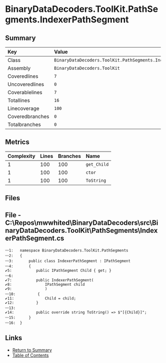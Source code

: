 ﻿# BinaryDataDecoders.ToolKit.PathSegments.IndexerPathSegment

## Summary

| Key             | Value                                                        |
| :-------------- | :----------------------------------------------------------- |
| Class           | `BinaryDataDecoders.ToolKit.PathSegments.IndexerPathSegment` |
| Assembly        | `BinaryDataDecoders.ToolKit`                                 |
| Coveredlines    | `7`                                                          |
| Uncoveredlines  | `0`                                                          |
| Coverablelines  | `7`                                                          |
| Totallines      | `16`                                                         |
| Linecoverage    | `100`                                                        |
| Coveredbranches | `0`                                                          |
| Totalbranches   | `0`                                                          |

## Metrics

| Complexity | Lines | Branches | Name        |
| :--------- | :---- | :------- | :---------- |
| 1          | 100   | 100      | `get_Child` |
| 1          | 100   | 100      | `ctor`      |
| 1          | 100   | 100      | `ToString`  |

## Files

## File - C:\Repos\mwwhited\BinaryDataDecoders\src\BinaryDataDecoders.ToolKit\PathSegments\IndexerPathSegment.cs

```CSharp
〰1:   namespace BinaryDataDecoders.ToolKit.PathSegments
〰2:   {
〰3:       public class IndexerPathSegment : IPathSegment
〰4:       {
✔5:           public IPathSegment Child { get; }
〰6:   
✔7:           public IndexerPathSegment(
✔8:               IPathSegment child
✔9:               )
〰10:          {
✔11:              Child = child;
✔12:          }
〰13:  
✔14:          public override string ToString() => $"[{Child}]";
〰15:      }
〰16:  }
```

## Links

* [Return to Summary](Summary.md)
* [Table of Contents](../TOC.md)

